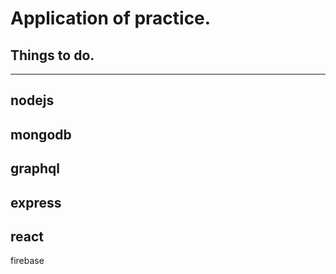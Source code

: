 # Application of practice.
## Things to do.
---
nodejs
---
mongodb
---
graphql
---
express
---
react
---
firebase